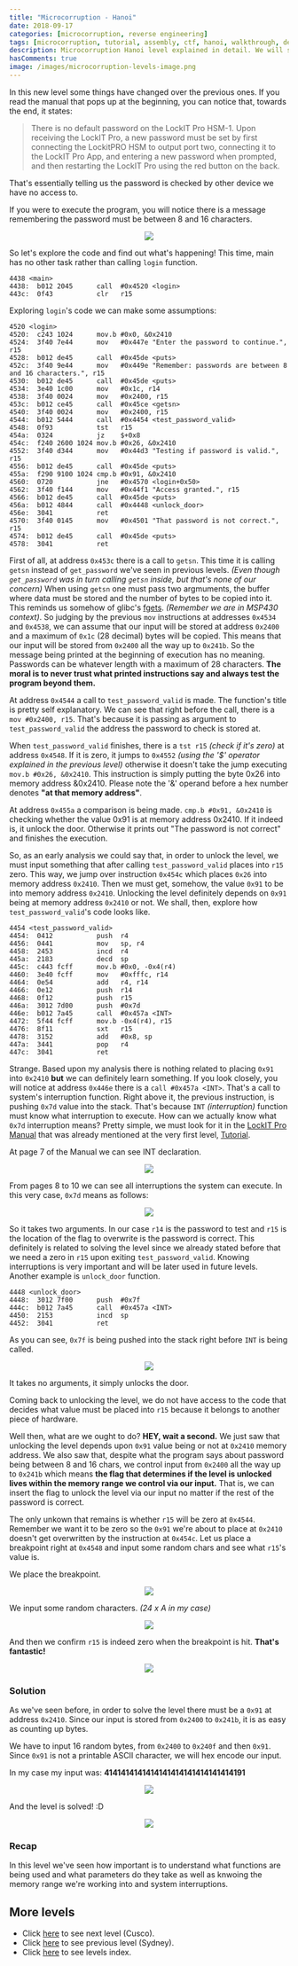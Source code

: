 ```yaml
---
title: "Microcorruption - Hanoi"
date: 2018-09-17
categories: [microcorruption, reverse engineering]
tags: [microcorruption, tutorial, assembly, ctf, hanoi, walkthrough, debug]
description: Microcorruption Hanoi level explained in detail. We will see how to solve the level and understand the underlying concepts. 
hasComments: true
image: /images/microcorruption-levels-image.png
---
```


In this new level some things have changed over the previous ones. If you read the manual that pops up at the beginning, you can notice that, towards the end, it states:

> There  is no  default  password  on the  LockIT  Pro HSM-1.   Upon
    receiving the  LockIT Pro,  a new  password must  be set  by first
    connecting the LockitPRO HSM to  output port two, connecting it to
    the LockIT Pro App, and entering a new password when prompted, and
    then restarting the LockIT Pro using the red button on the back.

That's essentially telling us the password is checked by other device we have no access to. 

If you were to execute the program, you will notice there is a message remembering the password must be between 8 and 16 characters.

<p align="center">
<img src="/images/microcorruption-hanoi0.png">
</p>

So let's explore the code and find out what's happening! This time, main has no other task rather than calling `login` function.
```
4438 <main>
4438:  b012 2045      call	#0x4520 <login>
443c:  0f43           clr	r15
```

Exploring `login`'s code we can make some assumptions:

```
4520 <login>
4520:  c243 1024      mov.b	#0x0, &0x2410
4524:  3f40 7e44      mov	#0x447e "Enter the password to continue.", r15
4528:  b012 de45      call	#0x45de <puts>
452c:  3f40 9e44      mov	#0x449e "Remember: passwords are between 8 and 16 characters.", r15
4530:  b012 de45      call	#0x45de <puts>
4534:  3e40 1c00      mov	#0x1c, r14
4538:  3f40 0024      mov	#0x2400, r15
453c:  b012 ce45      call	#0x45ce <getsn>
4540:  3f40 0024      mov	#0x2400, r15
4544:  b012 5444      call	#0x4454 <test_password_valid>
4548:  0f93           tst	r15
454a:  0324           jz	$+0x8
454c:  f240 2600 1024 mov.b	#0x26, &0x2410
4552:  3f40 d344      mov	#0x44d3 "Testing if password is valid.", r15
4556:  b012 de45      call	#0x45de <puts>
455a:  f290 9100 1024 cmp.b	#0x91, &0x2410
4560:  0720           jne	#0x4570 <login+0x50>
4562:  3f40 f144      mov	#0x44f1 "Access granted.", r15
4566:  b012 de45      call	#0x45de <puts>
456a:  b012 4844      call	#0x4448 <unlock_door>
456e:  3041           ret
4570:  3f40 0145      mov	#0x4501 "That password is not correct.", r15
4574:  b012 de45      call	#0x45de <puts>
4578:  3041           ret
```

First of all, at address `0x453c` there is a call to `getsn`. This time it is calling `getsn` instead of `get_password` we've seen in previous levels. *(Even though `get_password` was in turn calling `getsn` inside, but that's none of our concern)* When using `getsn` one must pass two argmuments, the buffer where data must be stored and the number of bytes to be copied into it. This reminds us somehow of glibc's [fgets](https://linux.die.net/man/3/fgets). *(Remember we are in MSP430 context)*. So judging by the previous `mov` instructions at addresses `0x4534` and `0x4538`, we can assume that our input will be stored at address `0x2400` and a maximum of `0x1c` (28 decimal) bytes will be copied. This means that our input will be stored from `0x2400` all the way up to `0x241b`. So the message being printed at the beginning of execution has no meaning. Passwords can be whatever length with a maximum of 28 characters. **<red>The moral is to never trust what printed instructions say and always test the program beyond them.</red>**

At address `0x4544` a call to `test_password_valid` is made. The function's title is pretty self explanatory. We can see that right before the call, there is a `mov #0x2400, r15`. That's because it is passing as argument to `test_password_valid` the address the password to check is stored at. 

When `test_password_valid` finishes, there is a `tst r15` *(check if it's zero)* at address `0x4548`. If it is zero, it jumps to `0x4552` *(using the '<blue>$</blue>' operator explained in the previous level)* otherwise it doesn't take the jump executing `mov.b #0x26, &0x2410`. This instruction is simply putting the byte 0x26 into memory address &0x2410. Please note the '<purple>&</purple>' operand before a hex number denotes **<yellow>"at that memory address"</yellow>**.

At address `0x455a` a comparison is being made. `cmp.b #0x91, &0x2410` is checking whether the value 0x91 is at memory address 0x2410. If it indeed is, it unlock the door. Otherwise it prints out "The password is not correct" and finishes the execution. 

So, <red>as an early analysis</red> we could say that, in order to unlock the level, we must input something that after calling `test_password_valid` places into `r15` zero. This way, we jump over instruction `0x454c` which places `0x26` into memory address `0x2410`. Then we must get, somehow, the value `0x91` to be into memory address `0x2410`. Unlocking the level definitely depends on `0x91` being at memory address `0x2410` or not. We shall, then, explore how `test_password_valid`'s code looks like.
```
4454 <test_password_valid>
4454:  0412           push	r4
4456:  0441           mov	sp, r4
4458:  2453           incd	r4
445a:  2183           decd	sp
445c:  c443 fcff      mov.b	#0x0, -0x4(r4)
4460:  3e40 fcff      mov	#0xfffc, r14
4464:  0e54           add	r4, r14
4466:  0e12           push	r14
4468:  0f12           push	r15
446a:  3012 7d00      push	#0x7d
446e:  b012 7a45      call	#0x457a <INT>
4472:  5f44 fcff      mov.b	-0x4(r4), r15
4476:  8f11           sxt	r15
4478:  3152           add	#0x8, sp
447a:  3441           pop	r4
447c:  3041           ret
```
Strange. Based upon my analysis there is nothing related to placing `0x91` into `0x2410` **<red>but</red>** we can definitely learn something. If you look closely, you will notice at address `0x446e` there is a `call #0x457a <INT>`. That's a call to system's interruption function. Right above it, the previous instruction, is pushing `0x7d` value into the stack. That's because `INT` *(interruption)* function must know what interruption to execute. How can we actually know what `0x7d` interruption means? Pretty simple, we must look for it in the [LockIT Pro Manual](https://microcorruption.com/manual.pdf) that was already mentioned at the very first level, [Tutorial](/microcorruption/tutorial).

At page 7 of the Manual we can see INT declaration.

<p align="center">
<img src="/images/microcorruption-hanoi-manual0.png">
</p>

From pages 8 to 10 we can see all interruptions the system can execute. In this very case, `0x7d` means as follows:

<p align="center">
<img src="/images/microcorruption-hanoi-manual1.png">
</p>

So it takes two arguments. In our case `r14` is the password to test and `r15` is the location of the flag to overwrite is the password is correct. This definitely is related to solving the level since we already stated before that we need a zero in `r15` upon exiting `test_password_valid`. Knowing interruptions is very important and will be later used in future levels. Another example is `unlock_door` function.
```
4448 <unlock_door>
4448:  3012 7f00      push	#0x7f
444c:  b012 7a45      call	#0x457a <INT>
4450:  2153           incd	sp
4452:  3041           ret
```
As you can see, `0x7f` is being pushed into the stack right before `INT` is being called.

<p align="center">
<img src="/images/microcorruption-hanoi-manual2.png">
</p>

It takes no arguments, it simply unlocks the door. 

Coming back to unlocking the level, we do not have access to the code that decides what value must be placed into `r15` because it belongs to another piece of hardware. 

Well then, what are we ought to do? **HEY, wait a second.** We just saw that unlocking the level depends upon `0x91` value being or not at `0x2410` memory address. We also saw that, despite what the program says about password being between 8 and 16 chars, we control input from `0x2400` all the way up to `0x241b` which means **<gold>the flag that determines if the level is unlocked lives within the memory range we control via our input.</gold>** That is, we can insert the flag to unlock the level via our input no matter if the rest of the password is correct.

The only unkown that remains is whether `r15` will be zero at `0x4544`. Remember we want it to be zero so the `0x91` we're about to place at `0x2410` doesn't get overwritten by the instruction at `0x454c`. Let us place a breakpoint right at `0x4548` and input some random chars and see what `r15`'s value is.

We place the breakpoint.

<p align="center">
<img src="/images/microcorruption-hanoi1.png">
</p>

We input some random characters. *(24 x A in my case)*

<p align="center">
<img src="/images/microcorruption-hanoi2.png">
</p>

And then we confirm `r15` is indeed zero when the breakpoint is hit. **That's fantastic!**

<p align="center">
<img src="/images/microcorruption-hanoi3.png">
</p>

### Solution

As we've seen before, in order to solve the level there must be a `0x91` at address `0x2410`. Since our input is stored from `0x2400` to `0x241b`, it is as easy as counting up bytes. 

We have to input 16 random bytes, from `0x2400` to `0x240f` and then `0x91`. Since `0x91` is not a printable ASCII character, we will hex encode our input. 

In my case my input was: **<yellow>4141414141414141414141414141414191</yellow>**

<p align="center">
<img src="/images/microcorruption-hanoi4.png">
</p>

And the level is solved! :D

<p align="center">
<img src="/images/microcorruption-hanoi5.png">
</p>

### Recap

In this level we've seen how important is to understand what functions are being used and what parameters do they take as well as knwoing the memory range we're working into and system interruptions.

## More levels
* Click [here](/microcorruption/cusco) to see next level (Cusco).
* Click [here](/microcorruption/sydney) to see previous level (Sydney).
* Click [here](/microcorruption) to see levels index.